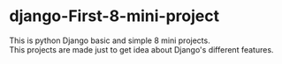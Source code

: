 # django-First-8-mini-project
This is python Django basic and simple 8 mini projects.  
This projects are made just to get idea about Django's different features.



